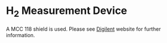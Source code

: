 # H<sub>2</sub> Measurement Device

A MCC 118 shield is used. Please see [Digilent](https://digilent.com/shop/mcc-118-128-voltage-measurement-daq-hat-for-raspberry-pi/) website for further information.



